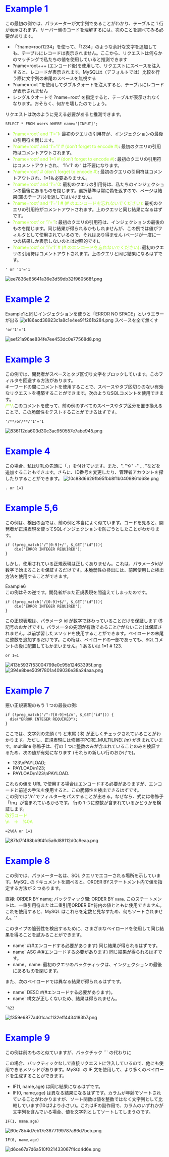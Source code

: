 # <span style="color: blue;">Example 1</span>

この最初の例では、パラメーターが文字列であることがわかり、テーブルに 1 行が表示されます。サーバー側のコードを理解するには、次のことを調べてみる必要があります。

- 「?name=root1234」を使って、「1234」のような余計な文字を追加しても、テーブルにレコードは表示されません。ここから、リクエストは何らかのマッチングで私たちの値を使用していると推測できます
- ?name=root+++ (エンコード後)を使用して、リクエストにスペースを注入すると、レコードが表示されます。MySQLは（デフォルトでは）比較を行う際に文字列の末尾のスペースを無視する
- ?name=root "を使用してダブルクォートを注入すると、テーブルにレコードが表示されません
- シングルクオートで ?name=root’ を指定すると、テーブルが表示されなくなります。おそらく、何かを壊したのでしょう。

リクエストは次のように見える必要があると推測できます。

```
SELECT * FROM users WHERE name='[INPUT]';
```


- <span style="color: greenyellow;">?name=root’ and ‘1’='1</span>: 最初のクエリの引用符が、インジェクションの最後の引用符を閉じます。
- <span style="color: greenyellow;">?name=root’ and ‘1’=‘1’ # (don’t forget to encode #)</span>: 最初のクエリの引用符はコメントアウトされます。
- <span style="color: greenyellow;">?name=root’ and 1=1 # (don’t forget to encode #)</span>: 最初のクエリの引用符はコメントアウトされ、 ‘1’=‘1’ の ’ は不要になります。
- <span style="color: greenyellow;">?name=root’ # (don’t forget to encode #)</span>: 最初のクエリの引用符はコメントアウトされ、1=1も必要ありません。
- <span style="color: greenyellow;">?name=root’ and ‘1’='0</span>: 最初のクエリの引用符は、私たちのインジェクションの最後にあるものを閉じます。選択基準は常に偽を返すので、ページは結果(空のテーブル)を返してはいけません。
- <span style="color: greenyellow;">?name=root’ and ‘1’='1 # (# のエンコードを忘れないでください):</span> 最初のクエリの引用符がコメントアウトされます。上のクエリと同じ結果になるはずです。
- <span style="color: greenyellow;">?name=root’ or ‘1’='1</span>: 最初のクエリの引用符は、インジェクションの最後のものを閉じます。同じ結果が得られるかもしれませんが、この例では値がフィルタとして使用されているので、それはあり得ません (ページが一度に一つの結果しか表示しないのとは対照的です)。
- <span style="color: greenyellow;">?name=root’ or ‘1’=‘1’ # (# のエンコードを忘れないでください)</span>: 最初のクエリの引用符はコメントアウトされます。上のクエリと同じ結果になるはずです。

```
' or '1'='1
```

![ee7836e65641a36e3d59db32f960568f.png](../../_resources/ee7836e65641a36e3d59db32f960568f.png)

# <span style="color: blue;">Example 2</span>
Example1と同じインジェクションを使うと「ERROR NO SPACE」というエラーが出る
![e186acd38923c1a8c1e4ee91f261b284.png](../../_resources/e186acd38923c1a8c1e4ee91f261b284.png)
スペースを全て無くす
```
'or'1'='1
```

![eef21a96ae834fe7ee453dc0e77568d8.png](../../_resources/eef21a96ae834fe7ee453dc0e77568d8.png)

# <span style="color: blue;">Example 3</span>
この例では、開発者がスペースとタブ区切り文字をブロックしています。このフィルタを回避する方法があります。   
キーワードの間にコメントを使用することで、スペースやタブ区切りのない有効なリクエストを構築することができます。次のようなSQLコメントを使用できます。   
<span style="color: greenyellow;">/**/</span>.このコメントを使って、前の例のすべてのスペースやタブ区分を置き換えることで、この脆弱性をテストすることができるはずです。
```
'/**/or/**/'1'='1
```

![836112da603d30c3ac950557e7abe945.png](../../_resources/836112da603d30c3ac950557e7abe945.png)

# <span style="color: blue;">Example 4</span>
この場合、私はURLの先頭に「.」を付けています。また、". "や" -" ... "などを追加することもできます。さらに、ID番号を変更したり、管理者アカウントを探したりすることができます。
![10c88d6629fb95fbb8f1b0409861d68e.png](../../_resources/10c88d6629fb95fbb8f1b0409861d68e.png)
```
. or 1=1
```

# <span style="color: blue;">Example 5,6</span>
この例は、検出の面では、前の例と本当によく似ています。コードを見ると、開発者が正規表現を使ってSQLインジェクションを防ごうとしたことがわかります。
```
if (!preg_match('/^[0-9]+/', $_GET["id"])){
    die("ERROR INTEGER REQUIRED");
}
```
しかし、使用されている正規表現は正しくありません。これは、パラメータidが数字で始まることを保証するだけです。本脆弱性の検出には、前回使用した検出方法を使用することができます。   

Example6  
この例はその逆です。開発者がまた正規表現を間違えてしまったのです。
```
if (!preg_match('/[0-9]+$/', $_GET["id"])){
    die("ERROR INTEGER REQUIRED");
}
```
この正規表現は、パラメータ id が数字で終わっていることだけを保証します ($ 記号のおかげです)。パラメータの先頭が有効であること(^がないこと)は保証されません。以前学習したメソッドを使用することができます。ペイロードの末尾に整数を追加するだけです。この桁は、ペイロードの一部であっても、SQLコメントの後に配置してもかまいません。1 あるいは 1=1 # 123.
```
or 1=1
```
![413b5937f53004799e0c95b12463395f.png](../../_resources/413b5937f53004799e0c95b12463395f.png)
![394e8bee509f7801a409036e38a24aaa.png](../../_resources/394e8bee509f7801a409036e38a24aaa.png)

# <span style="color: blue;">Example 7</span>
悪い正規表現のもう 1 つの最後の例:   
```
if (!preg_match('/^-?[0-9]+$/m', $_GET["id"])) {
  die("ERROR INTEGER REQUIRED");    
}
```
ここでは、文字列の先頭 ( ^) と末尾 ( $) が正しくチェックされていることがわかります。ただし、正規表現には修飾子PCRE_MULTILINE( /m) が含まれています。multiline 修飾子は、行の 1 つに整数のみが含まれていることのみを検証するため、次の値が有効になります (それらの新しい行のおかげで)。   

- 123\nPAYLOAD;    
- PAYLOAD\n123;    
- PAYLOAD\n123\nPAYLOAD.   

これらの値を URL で使用する場合はエンコードする必要がありますが、エンコードと前述の手法を使用すると、この脆弱性を検出できるはずです。   
この例では"/n"でフィルターをパスすることが出きる。なぜなら、式には修飾子「\m」が含まれているからです。 行の 1 つに整数が含まれているかどうかを検証します。  
<span style="color: greenyellow;">
改行コード  
\n　→　%0A
</span>
```
=2%0A or 1=1
```
![87fd7f468bb9f4fc5a6d89112d0c9eaa.png](../../_resources/87fd7f468bb9f4fc5a6d89112d0c9eaa.png)

# <span style="color: blue;">Example 8</span>
この例では、パラメーター名は、SQL クエリでエコーされる場所を示しています。MySQL のドキュメントを調べると、ORDER BYステートメント内で値を指定する方法が 2 つあります。

直接: ORDER BY name;
バックティック間: ORDER BY `name`.
このステートメントは、一重引用符または二重引用ORDER BY符内の値とともに使用できません。これを使用すると、MySQL はこれらを定数と見なすため、何もソートされません。'"

このタイプの脆弱性を検出するために、さまざまなペイロードを使用して同じ結果を得ることを試みることができます。

- name` #(#エンコードする必要があります) 同じ結果が得られるはずです。
- name` ASC #(#エンコードする必要があります) 同じ結果が得られるはずです。
- name`, `name: 最初のクエリのバックティックは、インジェクションの最後にあるものを閉じます。   

また、次のペイロードでは異なる結果が得られるはずです。

- name` DESC #(#エンコードする必要があります)。
- name` 構文が正しくないため、結果は得られません。
```
`%23
```
![f359e6877a401cacf132eff4434183b7.png](../../_resources/f359e6877a401cacf132eff4434183b7.png)

#  <span style="color: blue;">Example 9</span>
この例は前のものと似ていますが、バックチック ``` の代わりに

この場合、バックティックなしで直接リクエストに注入しているので、他にも使用できるメソッドがあります。MySQL の IF 文を使用して、より多くのペイロードを生成することができます。

- IF(1, name,age) は同じ結果になるはずです。
- IF(0, name,age) は異なる結果になるはずです。カラムが年齢でソートされていることがわかりますが、ソート関数は値を整数ではなく文字列として比較しています(10は2より小さい)。これはIFの副作用で、カラムのいずれかが文字列を含んでいる場合、値を文字列としてソートしてしまうのです。
```
IF(1, name,age)
```
![60e78b4d7eb17e3677199787a86d7bcb.png](../../_resources/60e78b4d7eb17e3677199787a86d7bcb-1.png)
```
IF(0, name,age) 
```
![d6ce67a7d6a510f021433067f4cd4d6e.png](../../_resources/d6ce67a7d6a510f021433067f4cd4d6e-1.png)